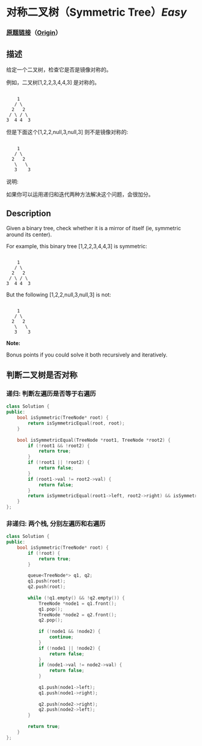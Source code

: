 # 对称二叉树（Symmetric Tree）*Easy*
### [原题链接](https://leetcode-cn.com/problems/symmetric-tree)（[Origin](https://leetcode.com/problems/symmetric-tree)）
## 描述
给定一个二叉树，检查它是否是镜像对称的。

例如，二叉树[1,2,2,3,4,4,3] 是对称的。
```

    1
   / \
  2   2
 / \ / \
3  4 4  3
```


但是下面这个[1,2,2,null,3,null,3] 则不是镜像对称的:
```

    1
   / \
  2   2
   \   \
   3    3
```


说明:

如果你可以运用递归和迭代两种方法解决这个问题，会很加分。

## Description
Given a binary tree, check whether it is a mirror of itself (ie, symmetric around its center).


For example, this binary tree [1,2,2,3,4,4,3] is symmetric:
```

    1
   / \
  2   2
 / \ / \
3  4 4  3
```



But the following [1,2,2,null,3,null,3]  is not:
```

    1
   / \
  2   2
   \   \
   3    3
```
**Note:**

Bonus points if you could solve it both recursively and iteratively.


## 判断二叉树是否对称
### 递归: 判断左遍历是否等于右遍历
```c++
class Solution {
public:
    bool isSymmetric(TreeNode* root) {
        return isSymmetricEqual(root, root);
    }
    
    bool isSymmetricEqual(TreeNode *root1, TreeNode *root2) {
        if (!root1 && !root2) {
            return true;
        }
        if (!root1 || !root2) {
            return false;
        }
        if (root1->val != root2->val) {
            return false;
        }
        return isSymmetricEqual(root1->left, root2->right) && isSymmetricEqual(root1->right, root2->left);
    }
};
```

### 非递归: 两个栈, 分别左遍历和右遍历
```c++
class Solution {
public:
    bool isSymmetric(TreeNode* root) {
        if (!root) {
            return true;
        }
        
        queue<TreeNode*> q1, q2;
        q1.push(root);
        q2.push(root);
        
        while (!q1.empty() && !q2.empty()) {
            TreeNode *node1 = q1.front();
            q1.pop();
            TreeNode *node2 = q2.front();
            q2.pop();
            
            if (!node1 && !node2) {
                continue;
            }
            if (!node1 || !node2) {
                return false;
            }
            if (node1->val != node2->val) {
                return false;
            }
            
            q1.push(node1->left);
            q1.push(node1->right);
            
            q2.push(node2->right);
            q2.push(node2->left);
        }
        
        return true;
    }
};
```